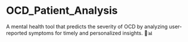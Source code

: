 # OCD_Patient_Analysis
A mental health tool that predicts the severity of OCD by analyzing user-reported symptoms for timely and personalized insights. 🧠📊
